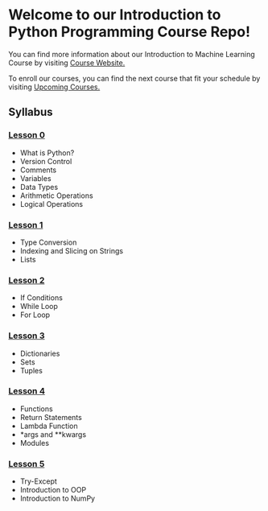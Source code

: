 # Welcome to our Introduction to Python Programming Course Repo!

You can find more information about our Introduction to Machine Learning Course by visiting [Course Website.](https://globalaihub.com/introduction-to-python-programming/)

To enroll our courses, you can find the next course that fit your schedule by visiting [Upcoming Courses.](https://globalaihub.com/upcoming-courses/)

## Syllabus

### [Lesson 0](https://github.com/omercengiz/PythonCourse/blob/master/Day0.ipynb)
- What is Python?
- Version Control
- Comments
- Variables
- Data Types
- Arithmetic Operations
- Logical Operations

### [Lesson 1](https://github.com/omercengiz/PythonCourse/blob/master/Day1.ipynb)
- Type Conversion
- Indexing and Slicing on Strings
- Lists

### [Lesson 2](https://github.com/omercengiz/PythonCourse/blob/master/Day2.ipynb)
- If Conditions
- While Loop
- For Loop

### [Lesson 3](https://github.com/omercengiz/PythonCourse/blob/master/Day3.ipynb)
- Dictionaries
- Sets
- Tuples

### [Lesson 4](https://github.com/omercengiz/PythonCourse/blob/master/Day4.ipynb)
- Functions
- Return Statements
- Lambda Function
- *args and **kwargs
- Modules


### [Lesson 5](https://github.com/omercengiz/PythonCourse/blob/master/Day5.ipynb)
- Try-Except
- Introduction to OOP
- Introduction to NumPy






